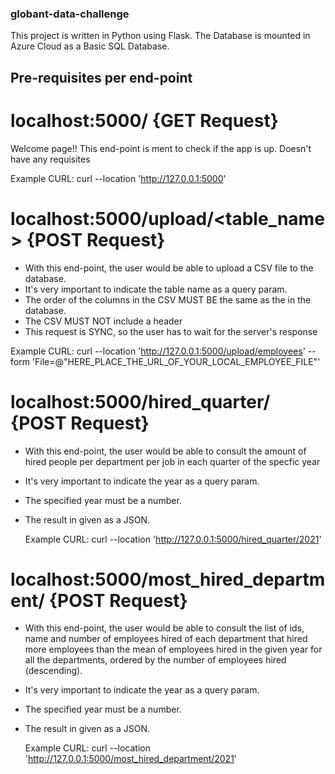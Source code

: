 ### globant-data-challenge

This project is written in Python using Flask.
The Database is mounted in Azure Cloud as a Basic SQL Database.

## Pre-requisites per end-point

# localhost:5000/ {GET Request}

Welcome page!! This end-point is ment to check if the app is up.
Doesn't have any requisites

Example CURL: curl --location 'http://127.0.0.1:5000'

# localhost:5000/upload/<table_name>  {POST Request}

- With this end-point, the user would be able to upload a CSV file to the database. 
- It's very important to indicate the table name as a query param.
- The order of the columns in the CSV MUST BE the same as the in the database.
- The CSV MUST NOT include a header
- This request is SYNC, so the user has to wait for the server's response

Example CURL: curl --location 'http://127.0.0.1:5000/upload/employees' 
--form 'File=@"HERE_PLACE_THE_URL_OF_YOUR_LOCAL_EMPLOYEE_FILE"'

# localhost:5000/hired_quarter/<year>  {POST Request}

- With this end-point, the user would be able to consult the amount of hired people per department per job in each quarter of the specfic year
- It's very important to indicate the year as a query param.
- The specified year must be a number.
- The result in given as a JSON.

  Example CURL: curl --location 'http://127.0.0.1:5000/hired_quarter/2021'

# localhost:5000/most_hired_department/<year>  {POST Request}

- With this end-point, the user would be able to consult the list of ids, name and number of employees hired of each department that hired more
employees than the mean of employees hired in the given year for all the departments, ordered by the number of employees hired (descending).
- It's very important to indicate the year as a query param.
- The specified year must be a number.
- The result in given as a JSON.

  Example CURL: curl --location 'http://127.0.0.1:5000/most_hired_department/2021'
  
